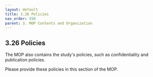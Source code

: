 ```yaml
---
layout: default
title: 3.26 Policies
nav_order: 550
parent: 3. MOP Contents and Organization
---
```


## 3.26 Policies

The MOP also contains the study\'s policies, such as confidentiality and
publication policies.

Please provide these policies in this section of the MOP.

